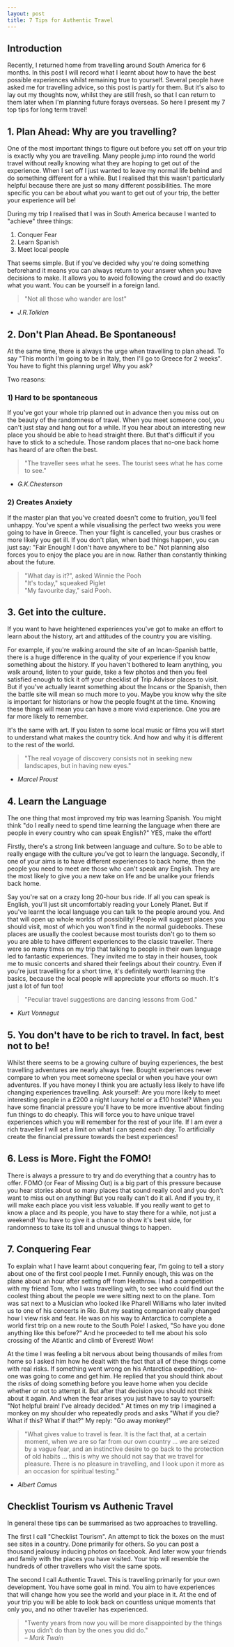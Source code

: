 ```yaml
---
layout: post
title: 7 Tips for Authentic Travel
---
```

## Introduction
Recently, I returned home from travelling around South America for 6 months. In this post I will record what I learnt about how to have the best possible experiences whilst remaining true to yourself. Several people have asked me for travelling advice, so this post is partly for them. But it's also to lay out my thoughts now, whilst they are still fresh, so that I can return to them later when I'm planning future forays overseas. So here I present my 7 top tips for long term travel!

## 1. Plan Ahead: Why are you travelling?
One of the most important things to figure out before you set off on your trip is exactly why you are travelling. Many people jump into round the world travel without really knowing what they are hoping to get out of the experience. When I set off I just wanted to leave my normal life behind and do something different for a while. But I realised that this wasn't particularly helpful because there are just so many different possibilities. The more specific you can be about what you want to get out of your trip, the better your experience will be! 

During my trip I realised that I was in South America because I wanted to "achieve" three things:

1. Conquer Fear
2. Learn Spanish
3. Meet local people

That seems simple. But if you've decided why you're doing something beforehand it means you can always return to your answer when you have decisions to make. It allows you to avoid following the crowd and do exactly what you want. You can be yourself in a foreign land. 

> "Not all those who wander are lost"  
- *J.R.Tolkien*

## 2. Don't Plan Ahead. Be Spontaneous!
At the same time, there is always the urge when travelling to plan ahead. To say "This month I'm going to be in Italy, then I'll go to Greece for 2 weeks". You have to fight this planning urge! Why you ask?

Two reasons:

### 1) Hard to be spontaneous
If you've got your whole trip planned out in advance then you miss out on the beauty of the randomness of travel. When you meet someone cool, you can't just stay and hang out for a while. If you hear about an interesting new place you should be able to head straight there. But that's difficult if you have to stick to a schedule. Those random places that no-one back home has heard of are often the best.

> "The traveller sees what he sees. The tourist sees what he has come to see."   
- *G.K.Chesterson*

### 2) Creates Anxiety
If the master plan that you've created doesn't come to fruition, you'll feel unhappy. You've spent a while visualising the perfect two weeks you were going to have in Greece. Then your flight is cancelled, your bus crashes or more likely you get ill. If you don't plan, when bad things happen, you can just say: "Fair Enough! I don't have anywhere to be." Not planning also forces you to enjoy the place you are in now. Rather than constantly thinking about the future. 

> "What day is it?", asked Winnie the Pooh   
> "It's today," squeaked Piglet   
> "My favourite day," said Pooh.


## 3. Get into the culture.
If you want to have heightened experiences you've got to make an effort to learn about the history, art and attitudes of the country you are visiting. 

For example, if you're walking around the site of an Incan-Spanish battle, there is a huge difference in the quality of your experience if you know something about the history. If you haven't bothered to learn anything, you walk around, listen to your guide, take a few photos and then you feel satisfied enough to tick it off your checklist of Trip Advisor places to visit. But if you've actually learnt something about the Incans or the Spanish, then the battle site will mean so much more to you. Maybe you know why the site is important for historians or how the people fought at the time. Knowing these things will mean you can have a more vivid experience. One you are far more likely to remember. 

It's the same with art. If you listen to some local music or films you will start to understand what makes the country tick. And how and why it is different to the rest of the world.

> "The real voyage of discovery consists not in seeking new landscapes, but in having new eyes."  
- *Marcel Proust*

## 4. Learn the Language
The one thing that most improved my trip was learning Spanish. 
You might think "do I really need to spend time learning the language when there are people in every country who can speak English?" YES, make the effort! 

Firstly, there's a strong link between language and culture. So to be able to really engage with the culture you've got to learn the language. Secondly, if one of your aims is to have different experiences to back home, then the people you need to meet are those who can't speak any English. They are the most likely to give you a new take on life and be unalike your friends back home.

Say you're sat on a crazy long 20-hour bus ride. If all you can speak is English, you'll just sit uncomfortably reading your Lonely Planet. But if you've learnt the local language you can talk to the people around you. And that will open up whole worlds of possibility! People will suggest places you should visit, most of which you won't find in the normal guidebooks. These places are usually the coolest because most tourists don't go to them so you are able to have different experiences to the classic traveller. There were so many times on my trip that talking to people in their own language led to fantastic experiences. They invited me to stay in their houses, took me to music concerts and shared their feelings about their country. Even if you're just travelling for a short time, it's definitely worth learning the basics, because the local people will appreciate your efforts so much. It's just a lot of fun too! 

> "Peculiar travel suggestions are dancing lessons from God."  
- *Kurt Vonnegut*

## 5. You don't have to be rich to travel. In fact, best not to be!
Whilst there seems to be a growing culture of buying experiences, the best travelling adventures are nearly always free. Bought experiences never compare to when you meet someone special or when you have your own adventures. If you have money I think you are actually less likely to have life changing experiences travelling. Ask yourself: Are you more likely to meet interesting people in a £200 a night luxury hotel or a £10 hostel? When you have some financial pressure you'll have to be more inventive about finding fun things to do cheaply. This will force you to have unique travel experiences which you will remember for the rest of your life. If I am ever a rich traveller I will set a limit on what I can spend each day. To artificially create the financial pressure towards the best experiences!

## 6. Less is More. Fight the FOMO!
There is always a pressure to try and do everything that a country has to offer. FOMO (or Fear of Missing Out) is a big part of this pressure because you hear stories about so many places that sound really cool and you don't want to miss out on anything! But you really can't do it all. And if you try, it will make each place you visit less valuable. If you really want to get to know a place and its people, you have to stay there for a while, not just a weekend! You have to give it a chance to show it's best side, for randomness to take its toll and unusual things to happen. 

## 7. Conquering Fear
To explain what I have learnt about conquering fear, I'm going to tell a story about one of the first cool people I met. Funnily enough, this was on the plane about an hour after setting off from Heathrow. I had a competition with my friend Tom, who I was travelling with, to see who could find out the coolest thing about the people we were sitting next to on the plane. Tom was sat next to a Musician who looked like Pharell Williams who later invited us to one of his concerts in Rio. But my seating companion really changed how I view risk and fear. He was on his way to Antarctica to complete a world first trip on a new route to the South Pole! I asked, "So have you done anything like this before?" And he proceeded to tell me about his solo crossing of the Atlantic and climb of Everest! Wow! 

At the time I was feeling a bit nervous about being thousands of miles from home so I asked him how he dealt with the fact that all of these things come with real risks. If something went wrong on his Antarctica expedition, no-one was going to come and get him. He replied that you should think about the risks of doing something before you leave home when you decide whether or not to attempt it. But after that decision you should not think about it again. And when the fear arises you just have to say to yourself: "Not helpful brain! I've already decided." At times on my trip I imagined a monkey on my shoulder who repeatedly prods and asks "What if you die? What if this? What if that?" My reply: "Go away monkey!"

> "What gives value to travel is fear. It is the fact that, at a certain moment, when we are so far from our own country … we are seized by a vague fear, and an instinctive desire to go back to the protection of old habits … this is why we should not say that we travel for pleasure. There is no pleasure in travelling, and I look upon it more as an occasion for spiritual testing."  
- *Albert Camus*

## Checklist Tourism vs Authenic Travel
In general these tips can be summarised as two approaches to travelling. 

The first I call "Checklist Tourism". An attempt to tick the boxes on the must see sites in a country. Done primarily for others. So you can post a thousand jealousy inducing photos on facebook. And later wow your friends and family with the places you have visited. Your trip will resemble the hundreds of other travellers who visit the same spots.

The second I call Authentic Travel. This is travelling primarily for your own development. You have some goal in mind. You aim to have experiences that will change how you see the world and your place in it. At the end of your trip you will be able to look back on countless unique moments that only you, and no other traveller has experienced.

> "Twenty years from now you will be more disappointed by the things you didn’t do than by the ones you did do."  
– *Mark Twain*
